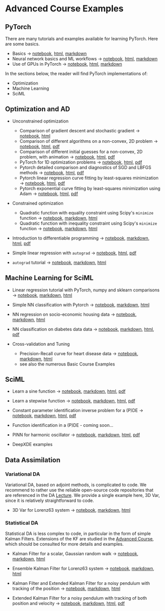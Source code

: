 # Advanced Course Examples


## PyTorch

There are many tutorials and examples available for learning PyTorch. Here are some basics.

- Basics $\rightarrow$ [notebook](02Examples/pytorch/pytorch_101.ipynb), [html](02Examples/pytorch/pytorch_101.html), [markdown](02Examples/pytorch/pytorch_101.md)
- Neural network basics and ML workflows $\rightarrow$ [notebook](02Examples/pytorch/pytorch_102.ipynb), [html](02Examples/pytorch/pytorch_102.html), [markdown](02Examples/pytorch/pytorch_102/pytorch_102.md)
- Use of GPUs in PyTorch $\rightarrow$ [notebook](02Examples/pytorch/Torch_test_GPU_CPU.ipynb), [html](02Examples/pytorch/Torch_test_GPU_CPU.html), [markdown](02Examples/pytorch/Torch_test_GPU_CPU.md)


In the sections below, the reader will find PyTorch implementations of: 

- Optimization
- Machine Learning
- SciML


## Optimization and AD

- Unconstrained optimization
   - Comparison of gradient descent and stochastic gradient $\rightarrow$ [notebook](02Examples/opt/GDvsSGD.ipynb), [html](02Examples/opt/GDvsSGD.html)
   - Comparison of different algorithms on a non-convex, 2D problem $\rightarrow$ [notebook](02Examples/opt/opt_himmelblau.ipynb), [html](02Examples/opt/opt_himmelblau.html), [pdf](02Examples/opt/opt_himmelblau.pdf)
   - Comparison of different initial guesses for a non-convex, 2D problem, with animation $\rightarrow$ [notebook](02Examples/opt/opt_visu.ipynb), [html](02Examples/opt/opt_visu.html),  [pdf](02Examples/opt/opt_visu.pdf)
   - PyTorch for 1D optimization problems $\rightarrow$ [notebook](02Examples/opt/torch-opt-simplest.ipynb), [html](02Examples/opt/torch-opt-simplest.html),  [pdf](02Examples/opt/torch-opt-simplest.pdf)
   - Pytorch detailed comparison and diagnostics of SGD and LBFGS methods $\rightarrow$ [notebook](02Examples/opt/torch_lbfgs_convergence.ipynb), [html](02Examples/opt/torch_lbfgs_convergence.html),  [pdf](02Examples/opt/torch_lbfgs_convergence.pdf)
   - Pytorch linear regression curve fitting by least-squares minimization $\rightarrow$ [notebook](02Examples/opt/torch_linreg_basic.ipynb), [html](02Examples/opt/ttorch_linreg_basic.html),  [pdf](02Examples/opt/torch_linreg_basic.pdf)
   - Pytorch exponential curve fitting by least-squares minimization using Adam $\rightarrow$ [notebook](02Examples/opt/torch_curve_fitting.ipynb), [html](02Examples/opt/torch_curve_fitting.html),  [pdf](02Examples/opt/torch_curve_fitting.pdf)


- Constrained optimization 
   - Quadratic function with equality constraint using Scipy's `minimize` function $\rightarrow$ [notebook](02Examples/opt/Constrained_opt.ipynb), [markdown](02Examples/opt/Constrained_opt/Constrained_opt.md), [html](02Examples/opt/Constrained_opt.html)
   - Quadratic function with inequality constraint using Scipy's `minimize` function $\rightarrow$ [notebook](02Examples/opt/Constrained_inequality.ipynb), [markdown](02Examples/opt/Constrained_inequality/Constrained_inequality.md), [html](02Examples/opt/Constrained_inequality.html)


- Introduction to differentiable programming $\rightarrow$ [notebook](02Examples/ad/diff_prog.ipynb), [markdown](02Examples/ad/diff_prog/diff_prog.md), [html](02Examples/ad/diff_prog.html), [pdf](02Examples/ad/diff_prog.pdf)
- Simple linear regression with `autograd`  $\rightarrow$ [notebook](02Examples/ad/autograd_lin_reg.ipynb),  [html](02Examples/ad/autograd_lin_reg.html), [pdf](02Examples/ad/autograd_lin_reg.pdf)
- `autograd` tutorial  $\rightarrow$ [notebook](02Examples/ad/autograd_tut.ipynb), [markdown](02Examples/ad/autograd_tut/autograd_tut.md), [html](02Examples/ad/autograd_tut.html)

## Machine Learning for SciML

- Linear regression tutorial with PyTorch, numpy and sklearn comparisons $\rightarrow$ [notebook](02Examples/linreg/torch_linreg_tutorial.ipynb), [markdown](02Examples/linreg/torch_linreg_tutorial/torch_linreg_tutorial.md), [html](02Examples/linreg/torch_linreg_tutorial.html)

- Simple NN classification with Pytorch $\rightarrow$ [notebook](02Examples/ml/torch_NN_class_simple.ipynb), [markdown](02Examples/ml/torch_NN_class_simple/.md), [html](02Examples/ml/torch_NN_class_simple.html)


- NN regression on socio-economic housing data $\rightarrow$ [notebook](02Examples/ml/pytorch_NN_reg.ipynb), [markdown](02Examples/ml/pytorch_NN_reg/pytorch_NN_reg/.md), [html](02Examples/ml/pytorch_NN_reg.html)


- NN classification on diabetes data data $\rightarrow$ [notebook](02Examples/ml/pytorch_NN_classif.ipynb), [markdown](02Examples/ml/pytorch_NN_classif.md), [html](02Examples/ml/pytorch_NN_classif.html), [pdf](02Examples/ml/pytorch_NN_classif.pdf)


- Cross-validation and Tuning
   - Precision-Recall curve for heart disease data  $\rightarrow$ [notebook](02Examples/ml/ML_prec_recall.ipynb), [markdown](02Examples/ml/ML_prec_recall/ML_prec_recall/ML_prec_recall.md), [html](02Examples/ml/ML_prec_recall.html)
   - see also the numerous Basic Course Examples


## SciML

- Learn a sine function $\rightarrow$ [notebook](02Examples/PINN/pytorch_NN_fct_approx.ipynb), [markdown](02Examples/PINN/pytorch_NN_fct_approx/pytorch_NN_fct_approx.md), [html](02Examples/PINN/pytorch_NN_fct_approx.html), [pdf](02Examples/PINN/pytorch_NN_fct_approx.pdf)

- Learn a stepwise function $\rightarrow$ [notebook](02Examples/PINN/pytorch_NN_single_layer.ipynb), [markdown](02Examples/PINN/pytorch_NN_single_layer/pytorch_NN_single_layer.md), [html](02Examples/PINN/pytorch_NN_single_layer.html), [pdf](02Examples/PINN/pytorch_NN_single_layer.pdf)

- Constant parameter identification inverse problem for a (P)DE  $\rightarrow$ [notebook](02Examples/PINN/PCL_1D_param_const.ipynb), [markdown](02Examples/PINN/PCL_1D_param_const/PCL_1D_param_const.md), [html](02Examples/PINN/PCL_1D_param_const.html), [pdf](02Examples/PINN/PCL_1D_param_const.pdf)


- Function identification in a (P)DE - coming soon...

- PINN for harmonic oscillator  $\rightarrow$ [notebook](02Examples/PINN/PINN_harmonic.ipynb), [markdown](02Examples/PINN/PINN_harmonic/PINN_harmonic.md), [html](02Examples/PINN/PINN_harmonic.html), [pdf](02Examples/PINN/PINN_harmonic.pdf)


- DeepXDE examples


## Data Assimilation


### Variational DA

Variational DA, based on adjoint methods, is complicated to code. We recommend to rather use the reliable open-source code repositories that are referenced in the DA [Lecture](https://github.com/markasch/CSU-IMU-2023/blob/main/01basic-course/01Lectures/12_DA_var.pdf). We provide a single example here, 3D Var,  since it is relatively straightforward to code.

- 3D Var for Lorenz63 system $\rightarrow$ [notebook](02Examples/DA/threeDVar_l63.ipynb), [markdown](02Examples/DA/threeDVar/threeDVar.md), [html](02Examples/DA/threeDVar.html)


### Statistical DA

Statistical DA is less complex to code, in particular in the form of simple Kalman Filters. Extensions of the KF are studied in the [Advanced Course](https://sites.google.com/view/csu2023/advanced-course), which should be consulted for more details and examples. 

- Kalman Filter for a scalar, Gaussian random walk  $\rightarrow$ [notebook](02Examples/DA/kf_gaussRW.ipynb), [markdown](02Examples/DA/kf_gaussRW/kf_gaussRW.md), [html](02Examples/DA/kf_gaussRW.html)

- Ensemble Kalman Filter for Lorenz63 system  $\rightarrow$ [notebook](02Examples/DA/enkf_l63.ipynb), [markdown](02Examples/DA/enkf_l63/enkf_l63.md), [html](02Examples/DA/enkf_l63.html)

- Kalman Filter and Extended Kalman Filter for a noisy pendulum with tracking of the position $\rightarrow$ [notebook](02Examples/DA/kf_ekf_pendulum.ipynb), [markdown](02Examples/DA/kf_ekf_pendulum/kf_ekf_pendulum.md), [html](02Examples/DA/kf_ekf_pendulum.html)

- Extended Kalman Filter for a noisy pendulum with tracking of both position and velocity  $\rightarrow$ [notebook](02Examples/DA/ekf_2D_pendulum.ipynb), [markdown](02Examples/DA/ekf_2D_pendulum/ekf_2D_pendulum.md), [html](02Examples/DA/ekf_2D_pendulum.html), [pdf](02Examples/DA/ekf_2D_pendulum.pdf)





